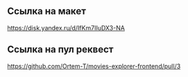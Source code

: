 ## Ссылка на макет
https://disk.yandex.ru/d/IfKm7IIuDX3-NA

## Ссылка на пул реквест
https://github.com/Ortem-T/movies-explorer-frontend/pull/3
